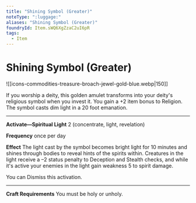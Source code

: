 ```yaml
---
title: "Shining Symbol (Greater)"
noteType: ":luggage:"
aliases: "Shining Symbol (Greater)"
foundryId: Item.sWQ6XgZzaC2uI6pR
tags:
  - Item
---
```


# Shining Symbol (Greater)
![[icons-commodities-treasure-broach-jewel-gold-blue.webp|150]]

If you worship a deity, this golden amulet transforms into your deity's religious symbol when you invest it. You gain a +2 item bonus to Religion. The symbol casts dim light in a 20 foot emanation.

* * *

**Activate—Spiritual Light** 2 (concentrate, light, revelation)

****Frequency**** once per day

****Effect**** The light cast by the symbol becomes bright light for 10 minutes and shines through bodies to reveal hints of the spirits within. Creatures in the light receive a –2 status penalty to Deception and Stealth checks, and while it's active your enemies in the light gain weakness 5 to spirit damage.

You can Dismiss this activation.
* * *

**Craft Requirements** You must be holy or unholy.
